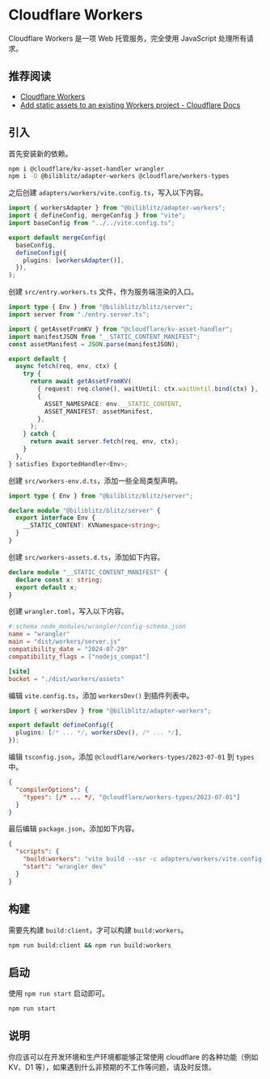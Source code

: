 # Cloudflare Workers

Cloudflare Workers 是一项 Web 托管服务，完全使用 JavaScript 处理所有请求。

## 推荐阅读

- [Cloudflare Workers](https://workers.cloudflare.com/)
- [Add static assets to an existing Workers project - Cloudflare Docs](https://developers.cloudflare.com/workers/configuration/sites/start-from-worker/)

## 引入

首先安装新的依赖。

```sh
npm i @cloudflare/kv-asset-handler wrangler
npm i -D @biliblitz/adapter-workers @cloudflare/workers-types
```

之后创建 `adapters/workers/vite.config.ts`，写入以下内容。

```ts
import { workersAdapter } from "@biliblitz/adapter-workers";
import { defineConfig, mergeConfig } from "vite";
import baseConfig from "../../vite.config.ts";

export default mergeConfig(
  baseConfig,
  defineConfig({
    plugins: [workersAdapter()],
  }),
);
```

创建 `src/entry.workers.ts` 文件，作为服务端渲染的入口。

```ts
import type { Env } from "@biliblitz/blitz/server";
import server from "./entry.server.ts";

import { getAssetFromKV } from "@cloudflare/kv-asset-handler";
import manifestJSON from "__STATIC_CONTENT_MANIFEST";
const assetManifest = JSON.parse(manifestJSON);

export default {
  async fetch(req, env, ctx) {
    try {
      return await getAssetFromKV(
        { request: req.clone(), waitUntil: ctx.waitUntil.bind(ctx) },
        {
          ASSET_NAMESPACE: env.__STATIC_CONTENT,
          ASSET_MANIFEST: assetManifest,
        },
      );
    } catch {
      return await server.fetch(req, env, ctx);
    }
  },
} satisfies ExportedHandler<Env>;
```

创建 `src/workers-env.d.ts`，添加一些全局类型声明。

```ts
import type { Env } from "@biliblitz/blitz/server";

declare module "@biliblitz/blitz/server" {
  export interface Env {
    __STATIC_CONTENT: KVNamespace<string>;
  }
}
```

创建 `src/workers-assets.d.ts`，添加如下内容。

```ts
declare module "__STATIC_CONTENT_MANIFEST" {
  declare const x: string;
  export default x;
}
```

创建 `wrangler.toml`，写入以下内容。

```toml
#:schema node_modules/wrangler/config-schema.json
name = "wrangler"
main = "dist/workers/server.js"
compatibility_date = "2024-07-29"
compatibility_flags = ["nodejs_compat"]

[site]
bucket = "./dist/workers/assets"
```

编辑 `vite.config.ts`，添加 `workersDev()` 到插件列表中。

<!-- prettier-ignore -->
```ts
import { workersDev } from "@biliblitz/adapter-workers";

export default defineConfig({
  plugins: [/* ... */, workersDev(), /* ... */],
});
```

编辑 `tsconfig.json`，添加 `@cloudflare/workers-types/2023-07-01` 到 `types` 中。

<!-- prettier-ignore -->
```json
{
  "compilerOptions": {
    "types": [/* ... */, "@cloudflare/workers-types/2023-07-01"]
  }
}
```

最后编辑 `package.json`，添加如下内容。

```json
{
  "scripts": {
    "build:workers": "vite build --ssr -c adapters/workers/vite.config.ts",
    "start": "wrangler dev"
  }
}
```

## 构建

需要先构建 `build:client`，才可以构建 `build:workers`。

```sh
npm run build:client && npm run build:workers
```

## 启动

使用 `npm run start` 启动即可。

```sh
npm run start
```

## 说明

你应该可以在开发环境和生产环境都能够正常使用 cloudflare 的各种功能（例如 KV、D1 等），如果遇到什么非预期的不工作等问题，请及时反馈。
